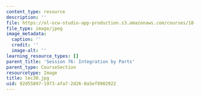 ```yaml
---
content_type: resource
description: ''
file: https://ol-ocw-studio-app-production.s3.amazonaws.com/courses/18-01sc-single-variable-calculus-fall-2010/92d558971973afa72d260a5ef8902922_lec30.jpg
file_type: image/jpeg
image_metadata:
  caption: ''
  credit: ''
  image-alt: ''
learning_resource_types: []
parent_title: 'Session 76: Integration by Parts'
parent_type: CourseSection
resourcetype: Image
title: lec30.jpg
uid: 92d55897-1973-afa7-2d26-0a5ef8902922
---
```


